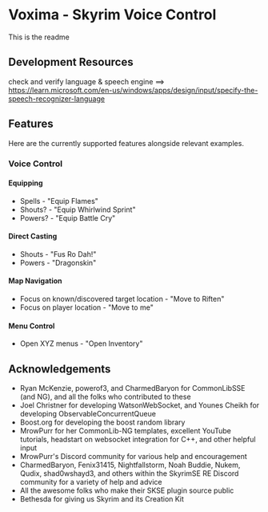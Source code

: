 # Voxima - Skyrim Voice Control

This is the readme

## Development Resources
check and verify language & speech engine ==> https://learn.microsoft.com/en-us/windows/apps/design/input/specify-the-speech-recognizer-language

## Features
Here are the currently supported features alongside relevant examples.
### Voice Control
#### Equipping
* Spells - "Equip Flames"
* Shouts? - "Equip Whirlwind Sprint"
* Powers? - "Equip Battle Cry"
#### Direct Casting
* Shouts - "Fus Ro Dah!"
* Powers - "Dragonskin"
#### Map Navigation
* Focus on known/discovered target location - "Move to Riften"
* Focus on player location - "Move to me"
#### Menu Control
* Open XYZ menus - "Open Inventory"

## Acknowledgements
* Ryan McKenzie, powerof3, and CharmedBaryon for CommonLibSSE (and NG), and all the folks who contributed to these
* Joel Christner for developing WatsonWebSocket, and Younes Cheikh for developing ObservableConcurrentQueue
* Boost.org for developing the boost random library
* MrowPurr for her CommonLib-NG templates, excellent YouTube tutorials, headstart on websocket integration for C++, and other helpful input
* MrowPurr's Discord community for various help and encouragement
* CharmedBaryon, Fenix31415, Nightfallstorm, Noah Buddie, Nukem, Qudix, shad0wshayd3, and others within the SkyrimSE RE Discord community for a variety of help and advice
* All the awesome folks who make their SKSE plugin source public
* Bethesda for giving us Skyrim and its Creation Kit
